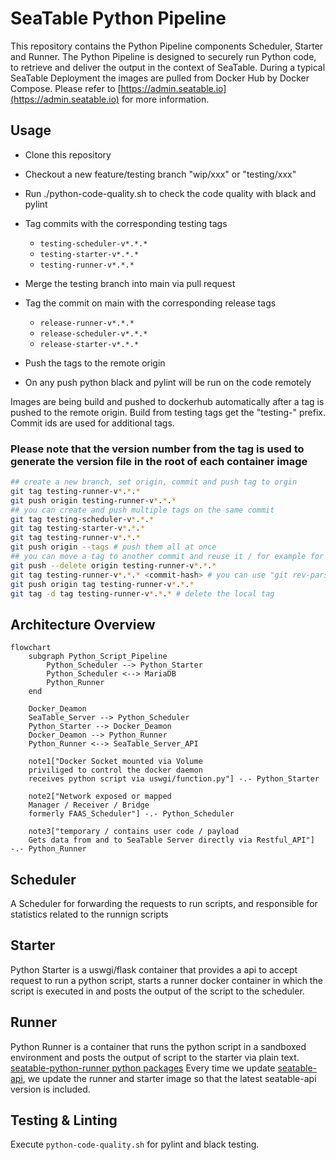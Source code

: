 # SeaTable Python Pipeline

This repository contains the Python Pipeline components Scheduler, Starter and Runner.
The Python Pipeline is designed to securely run Python code, to retrieve and deliver the output in the context of SeaTable.
During a typical SeaTable Deployment the images are pulled from Docker Hub by Docker Compose. Please refer to [https://admin.seatable.io](https://admin.seatable.io) for more information.

## Usage

- Clone this repository
- Checkout a new feature/testing branch "wip/xxx" or "testing/xxx"
- Run ./python-code-quality.sh to check the code quality with black and pylint

- Tag commits with the corresponding testing tags
  - `testing-scheduler-v*.*.*`
  - `testing-starter-v*.*.*`
  - `testing-runner-v*.*.*`
- Merge the testing branch into main via pull request
- Tag the commit on main with the corresponding release tags
  - `release-runner-v*.*.*`
  - `release-scheduler-v*.*.*`
  - `release-starter-v*.*.*`
- Push the tags to the remote origin

- On any push python black and pylint will be run on the code remotely

Images are being build and pushed to dockerhub automatically after a tag is pushed to the remote origin.
Build from testing tags get the "testing-" prefix. Commit ids are used for additional tags.

### Please note that the version number from the tag is used to generate the version file in the root of each container image

```bash
## create a new branch, set origin, commit and push tag to orgin
git tag testing-runner-v*.*.*
git push origin testing-runner-v*.*.*
## you can create and push multiple tags on the same commit
git tag testing-scheduler-v*.*.*
git tag testing-starter-v*.*.*
git tag testing-runner-v*.*.*
git push origin --tags # push them all at once
## you can move a tag to another commit and reuse it / for example for emergency fixes or to only use one testing version
git push --delete origin testing-runner-v*.*.*
git tag testing-runner-v*.*.* <commit-hash> # you can use "git rev-parse --short HEAD" to get the current local checkout commit hash
git push origin tag testing-runner-v*.*.*
git tag -d tag testing-runner-v*.*.* # delete the local tag
```

## Architecture Overview

```mermaid
flowchart
    subgraph Python_Script_Pipeline
        Python_Scheduler --> Python_Starter
        Python_Scheduler <--> MariaDB
        Python_Runner
    end

    Docker_Deamon
    SeaTable_Server --> Python_Scheduler
    Python_Starter --> Docker_Deamon
    Docker_Deamon --> Python_Runner
    Python_Runner <--> SeaTable_Server_API

    note1["Docker Socket mounted via Volume
    priviliged to control the docker daemon
    receives python script via uswgi/function.py"] -.- Python_Starter

    note2["Network exposed or mapped
    Manager / Receiver / Bridge
    formerly FAAS_Scheduler"] -.- Python_Scheduler

    note3["temporary / contains user code / payload
    Gets data from and to SeaTable Server directly via Restful_API"] -.- Python_Runner
```

## Scheduler

A Scheduler for forwarding the requests to run scripts, and responsible for statistics related to the runnign scripts

## Starter

Python Starter is a uswgi/flask container that provides a api to accept request to run a python script, starts a runner docker container in which the script is executed in and posts the output of the script to the scheduler.

## Runner

Python Runner is a container that runs the python script in a sandboxed environment and posts the output of script to the starter via plain text.
[seatable-python-runner python packages](https://github.com/seatable/python-pipeline/blob/main/runner/requirements.txt)
Every time we update [seatable-api](https://pypi.org/project/seatable-api/), we update the runner and starter image so that the latest seatable-api version is included.

## Testing & Linting

Execute `python-code-quality.sh` for pylint and black testing.
